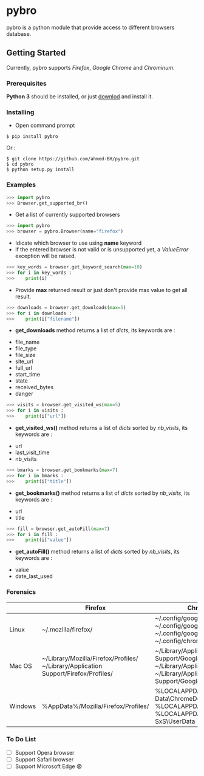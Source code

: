 # pybro

pybro is a python module that provide access to different browsers database.

## Getting Started

Currently, pybro supports *Firefox*, *Google Chrome* and *Chrominum*.

### Prerequisites

**Python 3** should be installed, or just [downlod](https://www.python.org) and install it.

### Installing

- Open command prompt

```shell
$ pip install pybro
```

Or :

```shell
$ git clone https://github.com/ahmed-BH/pybro.git
$ cd pybro
$ python setup.py install
```

### Examples

```python
>>> import pybro
>>> Browser.get_supported_br()
```
- Get a list of currently supported browsers

```python
>>> import pybro
>>> browser = pybro.Browser(name="firefox")
```
- Idicate which browser to use using **name** keyword
- if the entered browser is not valid or is unsupported yet, a *ValueError* exception will be raised.

```python
>>> key_words = browser.get_keyword_search(max=10)
>>> for i in key_words :
>>>    print(i)
```
- Provide **max** returned result or just don't provide max value to get all result.

```python
>>> downloads = browser.get_downloads(max=5)
>>> for i in downloads :
>>>    print(i["filename"])
```
- **get_downloads** method returns a list of *dicts*, its keywords are :

* file_name  
* file_type
* file_size
* site_url
* full_url
* start_time
* state
* received_bytes 
* danger

```python
>>> visits = browser.get_visited_ws(max=5)
>>> for i in visits :
>>>    print(i["url"])
```
- **get_visited_ws()** method returns a list of *dicts* sorted by *nb_visits*, its keywords are :

* url
* last_visit_time
* nb_visits


```python
>>> bmarks = browser.get_bookmarks(max=7)
>>> for i in bmarks :
>>>    print(i["title"])
```
- **get_bookmarks()** method returns a list of *dicts* sorted by *nb_visits*, its keywords are :

* url
* title

```python
>>> fill = browser.get_autoFill(max=7)
>>> for i in fill :
>>>    print(i["value"])
```
- **get_autoFill()** method returns a list of *dicts* sorted by *nb_visits*, its keywords are :

* value
* date_last_used

### Forensics

|  | Firefox | Chrome/Chromium |
|---------|-------------------------------------------------------------------------------------------------------|---------------------------------------------------------------------------------------------------------------------------------------|
| Linux | ~/.mozilla/firefox/<profile> | ~/.config/google-chrome ~/.config/google-chrome-beta ~/.config/google-chrome-unstable ~/.config/chromium |
| Mac OS | ~/Library/Mozilla/Firefox/Profiles/<profile> ~/Library/Application Support/Firefox/Profiles/<profile> | ~/Library/Application Support/Google/Chrome ~/Library/Application Support/Chromium ~/Library/Application Support/Google/Chrome Canary |
| Windows | %AppData%/Mozilla/Firefox/Profiles/<profile> | %LOCALAPPDATA%\Google\Chrome\User Data\ChromeDefaultData %LOCALAPPDATA%\Chromium\UserData %LOCALAPPDATA%\Google\Chrome SxS\UserData |

### To Do List 

- [ ] Support Opera browser
- [ ] Support Safari browser
- [ ] Support Microsoft Edge :fearful: